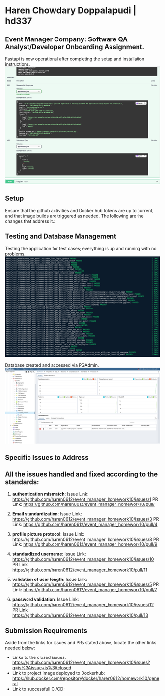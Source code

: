 # Haren Chowdary Doppalapudi | hd337

## Event Manager Company: Software QA Analyst/Developer Onboarding Assignment.
Fastapi is now operational after completing the setup and installation instructions.
![App Screenshot](screenshots/app.png)

## Setup 
Ensure that the github activities and Docker hub tokens are up to current, and that image builds are triggered as needed.
The following are the changes that address it.: 


## Testing and Database Management

Testing the application for test cases; everything is up and running with no problems.
![Testcases Screenshot](screenshots/testcases.png)

Database created and accessed via PGAdmin.
![Database Screenshot](screenshots/database.png)


## Specific Issues to Address
## All the issues handled and fixed according to the standards:

1. **authentication mismatch**:
Issue Link: https://github.com/haren0612/event_manager_homework10/issues/1
PR Link: https://github.com/haren0612/event_manager_homework10/pull/

2. **Email standardization**:
Issue Link: https://github.com/haren0612/event_manager_homework10/issues/3
PR Link: https://github.com/haren0612/event_manager_homework10/pull/4

3. **profile picture protocol**: 
Issue Link: https://github.com/haren0612/event_manager_homework10/issues/8
PR Link: https://github.com/haren0612/event_manager_homework10/pull/9

4. **standardized username**:
Issue Link: https://github.com/haren0612/event_manager_homework10/issues/10
PR Link: https://github.com/haren0612/event_manager_homework10/pull/11

5. **validation of user length**:
Issue Link: https://github.com/haren0612/event_manager_homework10/issues/5
PR Link: https://github.com/haren0612/event_manager_homework10/pull/7

6. **password validation**:
Issue Link: https://github.com/haren0612/event_manager_homework10/issues/12
PR Link: https://github.com/haren0612/event_manager_homework10/pull/13

## Submission Requirements

Aside from the links for issues and PRs stated above, locate the other links needed below:

- Links to the closed issues: https://github.com/haren0612/event_manager_homework10/issues?q=is%3Aissue+is%3Aclosed
- Link to project image deployed to Dockerhub: https://hub.docker.com/repository/docker/haren0612/homework10/general
- Link to successfull CI/CD: 
